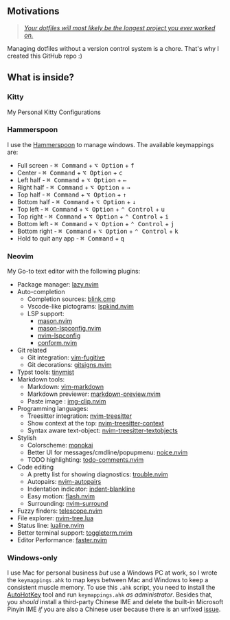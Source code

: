 ## Motivations
> [*Your dotfiles will most likely be the longest project you ever worked on.*](https://www.anishathalye.com/2014/08/03/managing-your-dotfiles/)

Managing dotfiles without a version control system is a chore. That's why I created this GitHub repo :)

## What is inside?
### Kitty
My Personal Kitty Configurations
### Hammerspoon
I use the [Hammerspoon](https://www.hammerspoon.org/) to manage windows. The available keymappings are:
- Full screen  - <kbd>⌘ Command</kbd> + <kbd>⌥ Option</kbd> + <kbd>f</kdb>
- Center       - <kbd>⌘ Command</kbd> + <kbd>⌥ Option</kbd> + <kbd>c</kdb>
- Left half    - <kbd>⌘ Command</kbd> + <kbd>⌥ Option</kbd> + <kbd>←</kdb>
- Right half   - <kbd>⌘ Command</kbd> + <kbd>⌥ Option</kbd> + <kbd>→</kdb>
- Top half     - <kbd>⌘ Command</kbd> + <kbd>⌥ Option</kbd> + <kbd>↑</kdb>
- Bottom half  - <kbd>⌘ Command</kbd> + <kbd>⌥ Option</kbd> + <kbd>↓</kdb>
- Top left     - <kbd>⌘ Command</kbd> + <kbd>⌥ Option</kbd> + <kbd>⌃ Control</kbd> + <kbd>u</kdb>
- Top right    - <kbd>⌘ Command</kbd> + <kbd>⌥ Option</kbd> + <kbd>⌃ Control</kbd> + <kbd>i</kdb>
- Bottom left  - <kbd>⌘ Command</kbd> + <kbd>⌥ Option</kbd> + <kbd>⌃ Control</kbd> + <kbd>j</kdb>
- Bottom right - <kbd>⌘ Command</kbd> + <kbd>⌥ Option</kbd> + <kbd>⌃ Control</kbd> + <kbd>k</kdb>
- Hold to quit any app - <kbd>⌘ Command</kbd> + <kbd>q</kbd>
### Neovim
My Go-to text editor with the following plugins:
- Package manager: [lazy.nvim](https://github.com/folke/lazy.nvim)
- Auto-completion 
    - Completion sources: [blink.cmp](https://github.com/saghen/blink.cmp)
    - Vscode-like pictograms: [lspkind.nvim](https://github.com/onsails/lspkind.nvim)
    - LSP support:
        - [mason.nvim](https://github.com/williamboman/mason.nvim)
        - [mason-lspconfig.nvim](https://github.com/williamboman/mason-lspconfig.nvim)
        - [nvim-lspconfig](https://github.com/neovim/nvim-lspconfig)
        - [conform.nvim](https://github.com/stevearc/conform.nvim)
- Git related
    - Git integration: [vim-fugitive](https://github.com/tpope/vim-fugitive)
    - Git decorations: [gitsigns.nvim](https://github.com/lewis6991/gitsigns.nvim)
- Typst tools: [tinymist](https://github.com/Myriad-Dreamin/tinymist?tab=readme-ov-file)
- Markdown tools:
    - Markdown: [vim-markdown](https://github.com/preservim/vim-markdown)
    - Markdown previewer: [markdown-preview.nvim](https://github.com/iamcco/markdown-preview.nvim)
    - Paste image : [img-clip.nvim](https://github.com/HakonHarnes/img-clip.nvim)
- Programming languages:
    - Treesitter integration: [nvim-treesitter](https://github.com/nvim-treesitter/nvim-treesitter)
    - Show context at the top: [nvim-treesitter-context](https://github.com/nvim-treesitter/nvim-treesitter-context)
    - Syntax aware text-object: [nvim-treesitter-textobjects](https://github.com/nvim-treesitter/nvim-treesitter-textobjects)
- Stylish
    - Colorscheme: [monokai](https://github.com/tanvirtin/monokai.nvim)
    - Better UI for messages/cmdline/popupmenu: [noice.nvim](https://github.com/folke/noice.nvim)
    - TODO highlighting: [todo-comments.nvim](https://github.com/folke/todo-comments.nvim?tab=readme-ov-file)
- Code editing
    - A pretty list for showing diagnostics: [trouble.nvim](https://github.com/folke/trouble.nvim)
    - Autopairs: [nvim-autopairs](https://github.com/windwp/nvim-autopairs)
    - Indentation indicator: [indent-blankline](https://github.com/lukas-reineke/indent-blankline.nvim)
    - Easy motion: [flash.nvim](https://github.com/folke/flash.nvim)
    - Surrounding: [nvim-surround](https://github.com/kylechui/nvim-surround)
- Fuzzy finders: [telescope.nvim](https://github.com/nvim-telescope/telescope.nvim)
- File explorer: [nvim-tree.lua](https://github.com/nvim-tree/nvim-tree.lua)
- Status line: [lualine.nvim](https://github.com/nvim-lualine/lualine.nvim)
- Better terminal support: [toggleterm.nvim](https://github.com/akinsho/toggleterm.nvim)
- Editor Performance: [faster.nvim](https://github.com/pteroctopus/faster.nvim)

### Windows-only
I use Mac for personal business *but* use a Windows PC at work, so I wrote the `keymappings.ahk` to map keys between Mac and Windows to keep a consistent muscle memory. To use this `.ahk` script, you need to install the [AutoHotKey](https://www.autohotkey.com/) tool and run `keymappings.ahk` *as administrator*. Besides that, you *should* install a third-party Chinese IME and delete the built-in Microsoft Pinyin IME *if* you are also a Chinese user because there is an unfixed [issue](https://answers.microsoft.com/en-us/windows/forum/all/how-to-completely-disable-the-english-mode-in/2dadd3c1-e441-4e35-8049-dbcb5d50fdfc).
